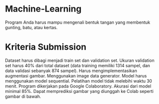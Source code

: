 # Machine-Learning
 Program Anda harus mampu mengenali bentuk tangan yang membentuk gunting, batu, atau kertas.

# Kriteria Submission
 Dataset harus dibagi menjadi train set dan validation set.
 Ukuran validation set harus 40% dari total dataset (data training memiliki 1314 sampel, dan data validasi sebanyak 874 sampel).
 Harus mengimplementasikan augmentasi gambar.
 Menggunakan image data generator.
 Model harus menggunakan model sequential.
 Pelatihan model tidak melebihi waktu 30 menit.
 Program dikerjakan pada Google Colaboratory.
 Akurasi dari model minimal 85%.
 Dapat memprediksi gambar yang diunggah ke Colab seperti gambar di bawah.
